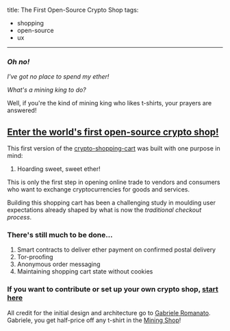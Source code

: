 title: The First Open-Source Crypto Shop
tags:
- shopping
- open-source
- ux
---

### _Oh no!_

_I've got no place to spend my ether!_

_What's a mining king to do?_

Well, if you're the kind of mining king who likes t-shirts, your prayers are answered!

## [Enter the world's first open-source crypto shop!](https://shop.theminingking.com)

This first version of the [crypto-shopping-cart](https://github.com/TheMiningKing/crypto-shopping-cart) was built with one purpose in mind:

1. Hoarding sweet, sweet ether!

This is only the first step in opening online trade to vendors and consumers who want to exchange cryptocurrencies for goods and services.

Building this shopping cart has been a challenging study in moulding user expectations already shaped by what is now the _traditional checkout process_.

### There's still much to be done...

1. Smart contracts to deliver ether payment on confirmed postal delivery
2. Tor-proofing
  1. Anonymous order messaging
  2. Maintaining shopping cart state without cookies

### If you want to contribute or set up your own crypto shop, [start here](https://github.com/TheMiningKing/crypto-shopping-cart)

All credit for the initial design and architecture go to [Gabriele Romanato](https://gabrieleromanato.name/nodejs-how-to-create-an-e-commerce-shopping-cart). Gabriele, you get half-price off any t-shirt in the [Mining Shop](https://shop.theminingking.com)!

